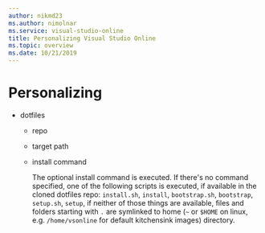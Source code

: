 ```yaml
---
author: nikmd23
ms.author: nimolnar
ms.service: visual-studio-online
title: Personalizing Visual Studio Online
ms.topic: overview
ms.date: 10/21/2019
---
```


# Personalizing

- dotfiles
  - repo
  - target path
  - install command

    The optional install command is executed.
    If there's no command specified, one of the following scripts is executed, if available in the cloned dotfiles repo:
    `install.sh`,
    `install`,
    `bootstrap.sh`,
    `bootstrap`,
    `setup.sh`,
    `setup`,
    if neither of those things are available, files and folders starting with `.` are symlinked to home (`~` or `$HOME` on linux, e.g. `/home/vsonline` for default kitchensink images) directory.
